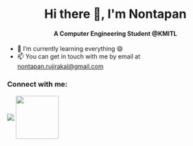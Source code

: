 <h1 align="center">
 Hi there 👋, I'm Nontapan
</h1>

<h4 align="center">
 A Computer Engineering Student @KMITL
</h4>

- 🌱 I’m currently learning everything 😄
- 📫 You can get in touch with me by email at nontapan.rujirakal@gmail.com

<h3 align="left">Connect with me:</h3>
<!-- <a href="https://www.linkedin.com/in/nontapan-rujirakal" target="blank"><img align="center" src="/imgs/LinkedIn_logo_initials.png" alt="nontapan-rujirakal" width="40"/></a>
<a href="https://medium.com/@nontapan" target="blank"><img align="center" src="/imgs/medium_logo.png" alt="@nontapan" width="40"/></a>
<a href="https://www.hackerrank.com/@n115p" target="blank"><img align="center" src="/imgs/hackerrank_logo.png" alt="@n115p" width="40" /></a>
</p> -->

<a href="https://www.linkedin.com/in/nontapan-rujirakal" target="blank"><img align="center" src="https://img.shields.io/badge/LinkedIn-0077B5?style=for-the-badge&logo=linkedin&logoColor=white"></a>
<a href="https://medium.com/@nontapan" target="blank"><img align="center" src="https://img.shields.io/badge/Medium-12100E?style=for-the-badge&logo=medium&logoColor=white" width="100"></a>
<!-- <a href="https://www.hackerrank.com/@n115p" target="blank"><img align="center" src="https://img.shields.io/badge/-Hackerrank-2EC866?style=for-the-badge&logo=HackerRank&logoColor=white"></a> -->

<!-- 
![Nontapanr's GitHub stats](https://github-readme-stats.vercel.app/api?username=nontapanr&theme=nightowl&show_icons=true)
![Nontapanr's GitHub stats](https://github-readme-stats.vercel.app/api/top-langs?username=nontapanr&show_icons=true&locale=en&layout=compact&theme=nightowl)   
 -->
 
<!--
**nontapanr/nontapanr** is a ✨ _special_ ✨ repository because its `README.md` (this file) appears on your GitHub profile.

Here are some ideas to get you started:

- 🔭 I’m currently working on ...
- 🌱 I’m currently learning ...
- 👯 I’m looking to collaborate on ...
- 🤔 I’m looking for help with ...
- 💬 Ask me about ...
- 📫 How to reach me: ...
- 😄 Pronouns: ...
- ⚡ Fun fact: ...
-->
